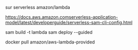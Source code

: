 sur serverless amazon/lambda

https://docs.aws.amazon.comserverless-application-model/latest/developerguide/serverless-sam-cli-config.html

sam build -t lambda
sam deploy --guided


docker pull amazon/aws-lambda-provided
